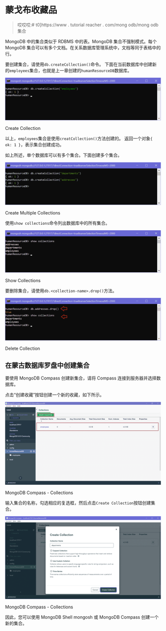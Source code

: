 # 蒙戈布收藏品

> 哎哎哎:# t0]https://www . tutorial reacher . com/mong odb/mong odb 集合

MongoDB 中的集合类似于 RDBMS 中的表。MongoDB 集合不强制模式。每个 MongoDB 集合可以有多个文档。在关系数据库管理系统中，文档等同于表格中的行。

要创建集合，请使用`db.createCollection()`命令。 下面在当前数据库中创建新的`employees`集合，也就是上一章创建的`humanResourceDB`数据库。

[![](img/58eb84561464f6e7f27dda729a6f1053.png)](../../Content/images/mongodb/create-collection1.png)

Create Collection



以上，`employees`集合是使用`creatCollection()`方法创建的。 返回一个对象`{ ok: 1 }`，表示集合创建成功。

如上所述，单个数据库可以有多个集合。下面创建多个集合。

[![](img/47dd1e18b9b6be3fefe1a6945e0c39fc.png)](../../Content/images/mongodb/create-collection2.png)

Create Multiple Collections



使用`show collections`命令列出数据库中的所有集合。

[![](img/25f36a88c2c227c06cd8c3d4f7d478f2.png)](../../Content/images/mongodb/create-collection3.png)

Show Collections



要删除集合，请使用`db.<collection-name>.drop()`方法。

[![](img/1f4e34a9760cdd780e8fd50dc8759e47.png)](../../Content/images/mongodb/create-collection4.png)

Delete Collection



## 在蒙古数据库罗盘中创建集合

要使用 MongoDB Compass 创建新集合，请将 Compass 连接到服务器并选择数据库。

点击“创建收藏”按钮创建一个新的收藏，如下所示。

[![](img/2c0eeb5ac932f257cab0b900e6790bff.png)](../../Content/images/mongodb/compass5.png)

MongoDB Compass - Collections



输入集合的名称，勾选相应的复选框，然后点击`Create Collection`按钮创建集合。

[![](img/f684f7bd2c5baf82deeafa99eec96c80.png)](../../Content/images/mongodb/create-collection-compass.png)

MongoDB Compass - Collections



因此，您可以使用 MongoDB Shell mongosh 或 MongoDB Compass 创建一个新的集合。